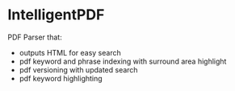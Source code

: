 # IntelligentPDF

PDF Parser that:
- outputs HTML for easy search
- pdf keyword and phrase indexing with surround area highlight
- pdf versioning with updated search
- pdf keyword highlighting
